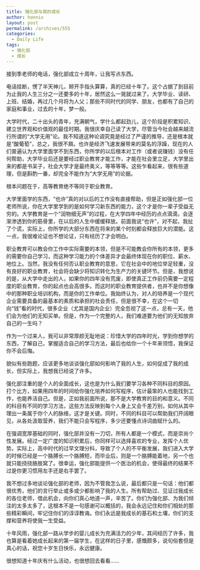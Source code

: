 ```yaml
---
title: 强化部与我的成长
author: honnix
layout: post
permalink: /archives/555
categories:
  - Daily Life
tags:
  - 强化部
  - 成长
---
```

接到季老师的电话，强化部成立十周年，让我写点东西。

电话挂断，愣了半天神儿，掰开手指头算算，真的已经十年了。这个占据了到目前为止我的人生三分之一还要多的十年，居然这么一晃就过来了。大学毕业、读研、上班、结婚，再过几个月将为人父；那些不同时代的同学、朋友，也都有了自己的家庭和事业，过去的十年，梦一般。

<!--more-->

大学时代，二十出头的青年，充满朝气，学什么都起劲儿，这个阶段是积累知识、建立世界观和价值观的最佳时期。我很庆幸自己读了大学，尽管当今社会越来越流行所谓的“大学无用”论。我不知道这种论调究竟是经过了严谨的推导，还是根本就是“酸葡萄”，总之，我很不屑。也许是经济飞速发展带来的莫名的浮躁，现在的人们普遍认为大学里面学不到东西，你所学的以后根本对工作（或者说赚钱）没有任何帮助，大学毕业后还是要经过职业教育才能工作，才能在社会里立足，大学里出来的都是书呆子，社会大学才是最终奥义，等等等等。这些乍看起来，很有些道理，但是斟酌一番，却完全不能作为“大学无用”的论据。

根本问题在于，高等教育绝不等同于职业教育。

大学里面学的东西，“也许”真的对以后的工作没有直接帮助，但是正如强化部一位老师所说，你在大学里学到的是如何学习新东西的能力，这个才是你一辈子受益无穷的。大学教育是一个“润物细无声”的过程，在大学四年中经历的点点滴滴，会逐渐渗透到你的筋骨里，在以后的人生中缓缓释放。前面我说“也许”，对不起，我扯了个谎，实际上，你所学的大部分东西在将来的某个时刻都会释放巨大的潜能。这一点，我很难论证也不想论证，只有经历了才会明白。

职业教育可以教会你工作中实际需要的本领，但是不可能教会你所有的本领，更多的需要你自己学习，而这种学习能力的个体差异才会最终体现在你的职位、薪水、地位上。当然，我没有任何否认职业教育的意思，它在社会中的地位举足轻重，没有良好的职业教育，社会将会缺少将知识转化为生产力的关键环节。但是，我想说的是，从大学中走出的人，如果你的四年没有荒废，即使真正工作前仍需要一定程度的职业教育，你的起点也会高很多。而这时的职业教育提供者，也并不是你想像中的那种职业培训机构，而是你的工作单位。我始终认为，对人的培养是一个现代企业需要具备的最基本的素质和承担的社会责任，但是很不幸，在这个一切向“钱”看的时代，很多企业（尤其是国内企业）完全忽视了这一点，总有一天，他们会为他们的无知买单。但是，作为一个完整的人，我们难道要为他们的无知放弃自己的一生吗？

作为一个过来人，我可以非常厚颜无耻地说：珍惜大学的四年时光，学到你想学的东西，了解自己，掌握适合自己的学习方法，最后也给你一个十年来领悟，我保证你不会后悔。

貌似有些跑题，应该更多地谈谈强化部如何影响了我的人生，如何促成了我的成长，但实际上，我想我已经说了许多。

强化部注重的是个人的全面成长，这也是为什么我们要学习各种不同科目的原因。打个比方，如果用四年的时间给你强化培养如何写程序，估计最笨的人也能找到工作，也能养活自己。但是，正如我前面所说，那不是大学教育的目的和意义。不同的科目有不同的学习方法，这些方法反映到每个人身上又会千差万别，如何从其中理出一条属于你个人的脉络，这才是关键。同时，不同的科目可以帮助我们开阔眼见，从各处汲取营养，我们不能只会写程序，多少还要懂点诗词曲赋什么的。

在强调宽厚基础的同时，强化部并没有一刀切，所有人都是一个模式，而是崇尚个性发展。经过一定广度的知识积累后，你同样可以选择喜欢的专业，发挥个人优势。实际上，高中时代的过早文理分科，导致了个人的不平衡发展，我们进入大学的时候已经是一个胳膊长一个胳膊短，而毕业后，则是一个胳膊能着地，另一个也就只能挠挠胳肢窝了。很幸运，强化部能提供一个医治的机会，使得最终的结果不过是你更习惯用左手还是右手罢了。

我不想过多地谈论强化部的老师，因为不管我怎么说，最后都只是一句话：他们都很优秀，他们的言行举止或多或少都影响了我的人生。所有帮助过、见证过我成长的各位老师，借此机会，向你们真心地道一声，辛苦了。你们为强化部、为我们倾注的太多太多了，这根本不是一句感谢可以概括的，我会永远记住和你们相处的那些精彩瞬间，牢记住你们的谆谆教诲。你们永远是我成长的基石和土壤，你们的支撑和营养将使我一生受益。

十年风雨，强化部一路从学步的婴儿成长为充满活力的少年，其间经历了许多，我也算是看着她成长起来的第一届学生，在这样的日子里，感慨颇多，说句俗套但是真心的话，祝您十岁生日快乐，永远健康。

很想知道十年庆有什么活动，也很想回去看看……